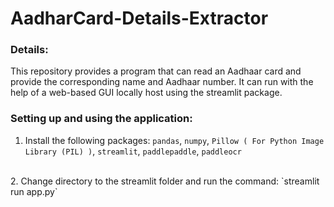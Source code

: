 # AadharCard-Details-Extractor

### Details:
This repository provides a program that can read an Aadhaar card and provide the corresponding name and Aadhaar number. It can run with the help of a web-based GUI locally host using the streamlit package.
### Setting up and using the application:
1. Install the following packages: `pandas`, `numpy`, `Pillow ( For Python Image Library (PIL) )`, `streamlit`, `paddlepaddle`, `paddleocr`
<br>
2. Change directory to the streamlit folder and run the command: `streamlit run app.py`

